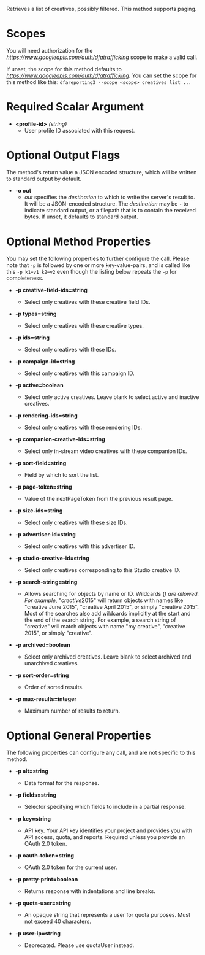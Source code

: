 Retrieves a list of creatives, possibly filtered. This method supports paging.
# Scopes

You will need authorization for the *https://www.googleapis.com/auth/dfatrafficking* scope to make a valid call.

If unset, the scope for this method defaults to *https://www.googleapis.com/auth/dfatrafficking*.
You can set the scope for this method like this: `dfareporting3 --scope <scope> creatives list ...`
# Required Scalar Argument
* **&lt;profile-id&gt;** *(string)*
    - User profile ID associated with this request.

# Optional Output Flags

The method's return value a JSON encoded structure, which will be written to standard output by default.

* **-o out**
    - *out* specifies the *destination* to which to write the server's result to.
      It will be a JSON-encoded structure.
      The *destination* may be `-` to indicate standard output, or a filepath that is to contain the received bytes.
      If unset, it defaults to standard output.
# Optional Method Properties

You may set the following properties to further configure the call. Please note that `-p` is followed by one 
or more key-value-pairs, and is called like this `-p k1=v1 k2=v2` even though the listing below repeats the
`-p` for completeness.

* **-p creative-field-ids=string**
    - Select only creatives with these creative field IDs.

* **-p types=string**
    - Select only creatives with these creative types.

* **-p ids=string**
    - Select only creatives with these IDs.

* **-p campaign-id=string**
    - Select only creatives with this campaign ID.

* **-p active=boolean**
    - Select only active creatives. Leave blank to select active and inactive creatives.

* **-p rendering-ids=string**
    - Select only creatives with these rendering IDs.

* **-p companion-creative-ids=string**
    - Select only in-stream video creatives with these companion IDs.

* **-p sort-field=string**
    - Field by which to sort the list.

* **-p page-token=string**
    - Value of the nextPageToken from the previous result page.

* **-p size-ids=string**
    - Select only creatives with these size IDs.

* **-p advertiser-id=string**
    - Select only creatives with this advertiser ID.

* **-p studio-creative-id=string**
    - Select only creatives corresponding to this Studio creative ID.

* **-p search-string=string**
    - Allows searching for objects by name or ID. Wildcards (*) are allowed. For example, &#34;creative*2015&#34; will return objects with names like &#34;creative June 2015&#34;, &#34;creative April 2015&#34;, or simply &#34;creative 2015&#34;. Most of the searches also add wildcards implicitly at the start and the end of the search string. For example, a search string of &#34;creative&#34; will match objects with name &#34;my creative&#34;, &#34;creative 2015&#34;, or simply &#34;creative&#34;.

* **-p archived=boolean**
    - Select only archived creatives. Leave blank to select archived and unarchived creatives.

* **-p sort-order=string**
    - Order of sorted results.

* **-p max-results=integer**
    - Maximum number of results to return.

# Optional General Properties

The following properties can configure any call, and are not specific to this method.

* **-p alt=string**
    - Data format for the response.

* **-p fields=string**
    - Selector specifying which fields to include in a partial response.

* **-p key=string**
    - API key. Your API key identifies your project and provides you with API access, quota, and reports. Required unless you provide an OAuth 2.0 token.

* **-p oauth-token=string**
    - OAuth 2.0 token for the current user.

* **-p pretty-print=boolean**
    - Returns response with indentations and line breaks.

* **-p quota-user=string**
    - An opaque string that represents a user for quota purposes. Must not exceed 40 characters.

* **-p user-ip=string**
    - Deprecated. Please use quotaUser instead.
